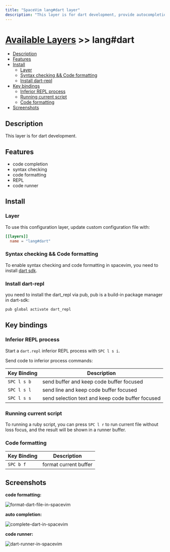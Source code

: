 ```yaml
---
title: "SpaceVim lang#dart layer"
description: "This layer is for dart development, provide autocompletion, syntax checking, code format for dart file."
---
```


# [Available Layers](../../) >> lang#dart

<!-- vim-markdown-toc GFM -->

- [Description](#description)
- [Features](#features)
- [Install](#install)
  - [Layer](#layer)
  - [Syntax checking && Code formatting](#syntax-checking--code-formatting)
  - [Install dart-repl](#install-dart-repl)
- [Key bindings](#key-bindings)
  - [Inferior REPL process](#inferior-repl-process)
  - [Running current script](#running-current-script)
  - [Code formatting](#code-formatting)
- [Screenshots](#screenshots)

<!-- vim-markdown-toc -->

## Description

This layer is for dart development.

## Features

- code completion
- syntax checking
- code formatting
- REPL
- code runner

## Install

### Layer

To use this configuration layer, update custom configuration file with:

```toml
[[layers]]
  name = "lang#dart"
```

### Syntax checking && Code formatting

To enable syntax checking and code formatting in spacevim, you need to install [dart sdk](https://github.com/dart-lang/sdk).

### Install dart-repl

you need to install the dart_repl via pub, pub is a build-in package manager in dart-sdk:

```sh
pub global activate dart_repl
```

## Key bindings

### Inferior REPL process

Start a `dart.repl` inferior REPL process with `SPC l s i`.

Send code to inferior process commands:

| Key Binding | Description                                      |
| ----------- | ------------------------------------------------ |
| `SPC l s b` | send buffer and keep code buffer focused         |
| `SPC l s l` | send line and keep code buffer focused           |
| `SPC l s s` | send selection text and keep code buffer focused |

### Running current script

To running a ruby script, you can press `SPC l r` to run current file without loss focus, and the result will be shown in a runner buffer.

### Code formatting

| Key Binding | Description           |
| ----------- | --------------------- |
| `SPC b f`   | format current buffer |

## Screenshots

**code formatting:**

![format-dart-file-in-spacevim](https://user-images.githubusercontent.com/13142418/34455939-b094db54-ed4f-11e7-9df0-80cf5de1128d.gif)

**auto completion:**

![complete-dart-in-spacevim](https://user-images.githubusercontent.com/13142418/34455816-ee77182c-ed4c-11e7-8f63-402849f60405.png)

**code runner:**

![dart-runner-in-spacevim](https://user-images.githubusercontent.com/13142418/34455403-1f6d4c3e-ed44-11e7-893f-09a6e64e27ed.png)
